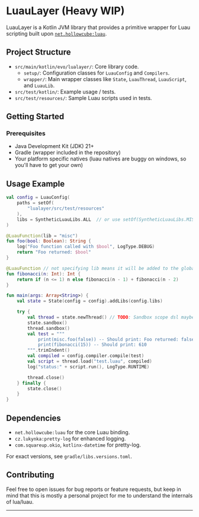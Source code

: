 # LuauLayer (Heavy WIP)

LuauLayer is a Kotlin JVM library that provides a primitive wrapper for Luau scripting built upon [`net.hollowcube:luau`](https://github.com/hollow-cube/luau-java).

## Project Structure

*   `src/main/kotlin/evo/lualayer/`: Core library code.
    *   `setup/`: Configuration classes for `LuauConfig` and `Compilers`.
    *   `wrapper/`: Main wrapper classes like `State`, `LuauThread`, `LuauScript`, and `LuauLib`.
*   `src/test/kotlin/`: Example usage / tests.
*   `src/test/resources/`: Sample Luau scripts used in tests.

## Getting Started

### Prerequisites

*   Java Development Kit (JDK) 21+
*   Gradle (wrapper included in the repository)
*   Your platform specific natives (luau natives are buggy on windows, so you'll have to get your own)

## Usage Example

```kotlin
val config = LuauConfig(
    paths = setOf(
        "lualayer/src/test/resources"
    ),
    libs = SyntheticLuauLibs.ALL  // or use setOf(SyntheticLuauLibs.MISC, SyntheticLuauLibs.FOO) if you want specific libs
)

@LuauFunction(lib = "misc")
fun foo(bool: Boolean): String {
    log("Foo function called with $bool", LogType.DEBUG)
    return "Foo returned: $bool"
}

@LuauFunction // not specifying lib means it will be added to the global namespace
fun fibonacci(n: Int): Int {
    return if (n <= 1) n else fibonacci(n - 1) + fibonacci(n - 2)
}

fun main(args: Array<String>) {
    val state = State(config = config).addLibs(config.libs)

    try {
        val thread = state.newThread() // TODO: Sandbox scope dsl maybe
        state.sandbox()
        thread.sandbox()
        val test = """
            print(misc.foo(false)) -- Should print: Foo returned: false
            print(fibonacci(15)) -- Should print: 610
        """.trimIndent()
        val compiled = config.compiler.compile(test)
        val script = thread.load("test.luau", compiled)
        log("status:" + script.run(), LogType.RUNTIME)

        thread.close()
    } finally {
        state.close()
    }
}
```

## Dependencies

*   `net.hollowcube:luau` for the core Luau binding.
*   `cz.lukynka:pretty-log` for enhanced logging.
*   `com.squareup.okio`, `kotlinx-datetime` for pretty-log.

For exact versions, see `gradle/libs.versions.toml`.

## Contributing

Feel free to open issues for bug reports or feature requests, but keep in mind that this is mostly a personal project for me to understand the internals of lua/luau.

---
